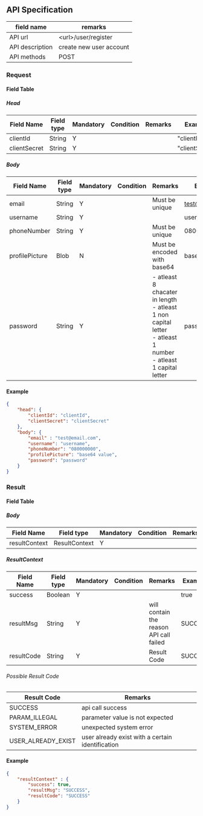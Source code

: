 ## API Specification

| field name      | remarks                 |
| --------------- | ----------------------- |
| API url         | \<url\>/user/register   |
| API description | create new user account |
| API methods     | POST                    |

### Request
#### Field Table

##### Head
| Field Name   | Field type | Mandatory | Condition | Remarks | Example        |
| ------------ | ---------- | --------- | --------- | ------- | -------------- |
| clientId     | String     | Y         |           |         | "clientId"     |
| clientSecret | String     | Y         |           |         | "clientSecret" |

##### Body

| Field Name     | Field type | Mandatory | Condition | Remarks                                                                                                              | Example        |
| -------------- | ---------- | --------- | --------- | -------------------------------------------------------------------------------------------------------------------- | -------------- |
| email          | String     | Y         |           | Must be unique                                                                                                       | test@email.com |
| username       | String     | Y         |           |                                                                                                                      | username       |
| phoneNumber    | String     | Y         |           | Must be unique                                                                                                       | 08000000       |
| profilePicture | Blob       | N         |           | Must be encoded with base64                                                                                          | base64 value   |
| password       | String     | Y         |           | - atleast 8 chacater in length<br>- atleast 1 non capital letter<br>- atleast 1 number<br>- atleast 1 capital letter | password       |

#### Example

```json
{
    "head": {
        "clientId": "clientId",
        "clientSecret": "clientSecret"
    },
    "body": {
        "email" : "test@email.com",
        "username": "username",
        "phoneNumber": "080000000",
        "profilePicture": "base64 value",
        "password": "password"
    }
}
```

### Result
#### Field Table

##### Body


| Field Name    | Field type    | Mandatory | Condition | Remarks | Example |
| ------------- | ------------- | --------- | --------- | ------- | ------- |
| resultContext | ResultContext | Y         |           |         |         |

##### ResultContext

| Field Name | Field type | Mandatory | Condition | Remarks                                 | Example |
| ---------- | ---------- | --------- | --------- | --------------------------------------- | ------- |
| success    | Boolean    | Y         |           |                                         | true    |
| resultMsg  | String     | Y         |           | will contain the reason API call failed | SUCCESS |
| resultCode | String     | Y         |           | Result Code                             | SUCCESS |

###### Possible Result Code
| Result Code        | Remarks                                          |
| ------------------ | ------------------------------------------------ |
| SUCCESS            | api call success                                 |
| PARAM_ILLEGAL      | parameter value is not expected                  |
| SYSTEM_ERROR       | unexpected system error                          |
| USER_ALREADY_EXIST | user already exist with a certain identification |

#### Example

```json
{
    "resultContext" : {
        "success": true,
        "resultMsg": "SUCCESS",
        "resultCode": "SUCCESS"
    }
}
```